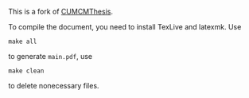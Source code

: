 This is a fork of [CUMCMThesis](https://github.com/latexstudio/CUMCMThesis).

To compile the document, you need to install TexLive and latexmk. Use

```shell
make all
```

to generate `main.pdf`, use

```shell
make clean
```

to delete nonecessary files.
